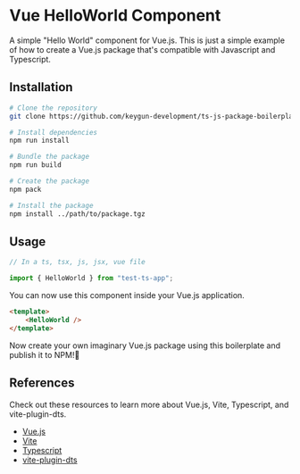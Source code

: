 # Vue HelloWorld Component

A simple "Hello World" component for Vue.js. This is just a simple example of how to create a Vue.js package that's compatible with Javascript and Typescript.

## Installation

```bash
# Clone the repository
git clone https://github.com/keygun-development/ts-js-package-boilerplate.git

# Install dependencies
npm run install

# Bundle the package
npm run build

# Create the package
npm pack

# Install the package
npm install ../path/to/package.tgz
```

## Usage

```javascript
// In a ts, tsx, js, jsx, vue file

import { HelloWorld } from "test-ts-app";
```
You can now use this component inside your Vue.js application.

```html
<template>
    <HelloWorld />
</template>
```
Now create your own imaginary Vue.js package using this boilerplate and publish it to NPM!🚀

## References

Check out these resources to learn more about Vue.js, Vite, Typescript, and vite-plugin-dts.
- [Vue.js](https://vuejs.org/)
- [Vite](https://vitejs.dev/)
- [Typescript](https://www.typescriptlang.org/)
- [vite-plugin-dts](https://github.com/qmhc/vite-plugin-dts)